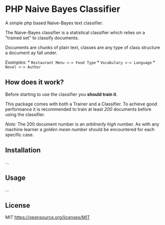 # PHP Naive Bayes Classifier

A simple php based Naive-Bayes text classifier.

The Naive-Bayes classifier is a statistical classifier which relies on a "trained set" 
to classify documents.

Documents are chunks of plain text, classes are any type of class structure a document ay fall under.

*Examples:*
    * `Restaurant Menu <-> Food Type`
    * `Vocabulary <-> Language`
    * `Novel <-> Author`

## How does it work?

Before starting to use the classifier you **should train it**.

This package comes with both a Trainer and a Classifier. To achieve good performance 
it is recommended to train at least *200* documents before using the classifier.

*Note:* The 200 document number is an *arbitrarily high* number. As with any machine learner 
a *golden mean number* should be encountered for each specific case.

## Installation
...

## Usage
...

## License
MIT https://opensource.org/licenses/MIT